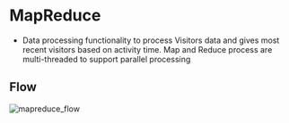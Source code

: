 # MapReduce
- Data processing functionality to process Visitors data and gives most recent visitors based on activity time. Map and Reduce process are multi-threaded to support parallel processing
## Flow
![mapreduce_flow](https://user-images.githubusercontent.com/32476754/36344199-8c90cc70-13cb-11e8-9df3-88205c553e0a.png)
